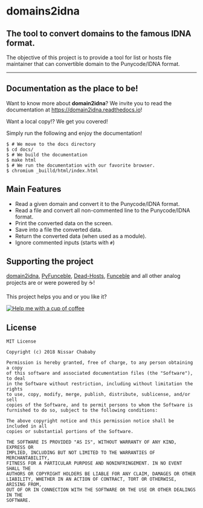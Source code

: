 # domains2idna

## The tool to convert domains to the famous IDNA format.

The objective of this project is to provide a tool for list or hosts file maintainer that can convertible domain to the Punycode/IDNA format.

* * *

## Documentation as the place to be!

Want to know more about **domain2idna**?
We invite you to read the documentation at https://domain2idna.readthedocs.io!

Want a local copy!? We get you covered!

Simply run the following and enjoy the documentation!

```
$ # We move to the docs directory
$ cd docs/
$ # We build the documentation
$ make html
$ # We run the documentation with our favorite browser.
$ chromium _builld/html/index.html
```

## Main Features

- Read a given domain and convert it to the Punycode/IDNA format.
- Read a file and convert all non-commented line to the Punycode/IDNA format.
- Print the converted data on the screen.
- Save into a file the converted data.
- Return the converted data (when used as a module).
- Ignore commented inputs (starts with `#`)

## Supporting the project

[domain2idna](https://github.com/funilrys/domain2idna), [PyFunceble](https://github.com/funilrys/PyFunceble), [Dead-Hosts](https://github.com/dead-hosts), [Funceble](https://github.com/funilrys/funceble) and all other analog projects are or were powered by :coffee:!

This project helps you and or you like it?

[![Help me with a cup of coffee](https://img.shields.io/badge/Help%20me%20out-with%20a%20cup%20of%20%E2%98%95%20-blue.svg)](https://www.paypal.me/funilrys/)

## License

```
MIT License

Copyright (c) 2018 Nissar Chababy

Permission is hereby granted, free of charge, to any person obtaining a copy
of this software and associated documentation files (the "Software"), to deal
in the Software without restriction, including without limitation the rights
to use, copy, modify, merge, publish, distribute, sublicense, and/or sell
copies of the Software, and to permit persons to whom the Software is
furnished to do so, subject to the following conditions:

The above copyright notice and this permission notice shall be included in all
copies or substantial portions of the Software.

THE SOFTWARE IS PROVIDED "AS IS", WITHOUT WARRANTY OF ANY KIND, EXPRESS OR
IMPLIED, INCLUDING BUT NOT LIMITED TO THE WARRANTIES OF MERCHANTABILITY,
FITNESS FOR A PARTICULAR PURPOSE AND NONINFRINGEMENT. IN NO EVENT SHALL THE
AUTHORS OR COPYRIGHT HOLDERS BE LIABLE FOR ANY CLAIM, DAMAGES OR OTHER
LIABILITY, WHETHER IN AN ACTION OF CONTRACT, TORT OR OTHERWISE, ARISING FROM,
OUT OF OR IN CONNECTION WITH THE SOFTWARE OR THE USE OR OTHER DEALINGS IN THE
SOFTWARE.
```